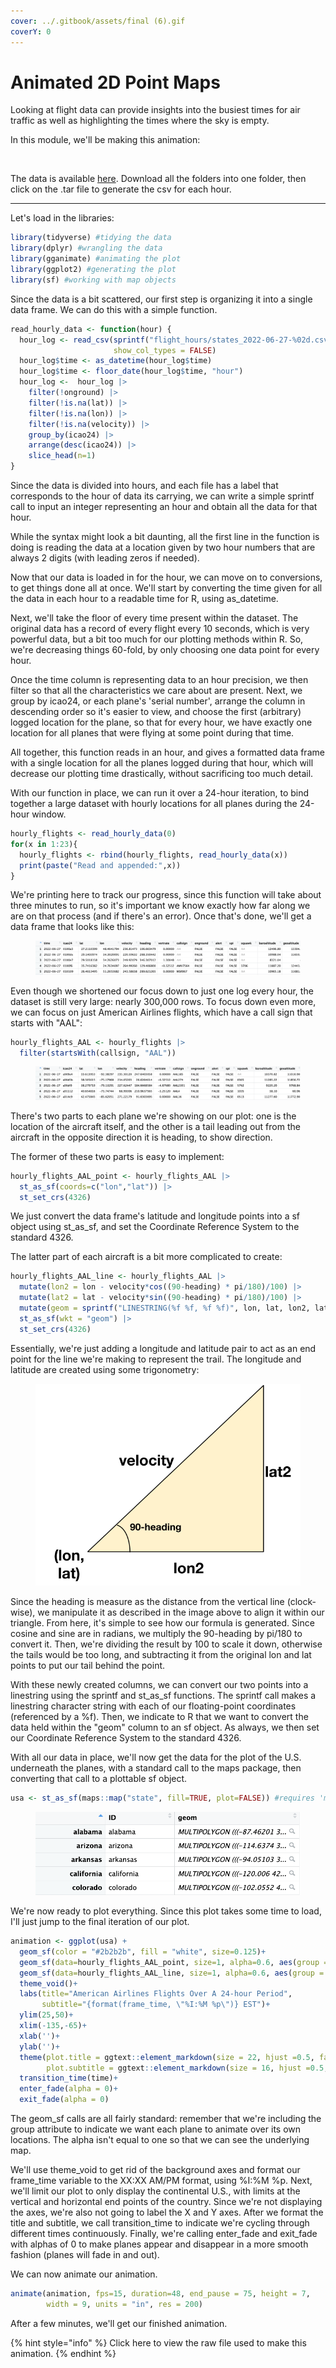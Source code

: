 ```yaml
---
cover: ../.gitbook/assets/final (6).gif
coverY: 0
---
```


# Animated 2D Point Maps

Looking at flight data can provide insights into the busiest times for air traffic as well as highlighting the times where the sky is empty.&#x20;

In this module, we'll be making this animation:

<figure><img src="../.gitbook/assets/final (18).gif" alt="" width="563"><figcaption></figcaption></figure>

The data is available [here](https://opensky-network.org/datasets/states/2022-06-27/). Download all the folders into one folder, then click on the .tar file to generate the csv for each hour.

***

Let's load in the libraries:

```r
library(tidyverse) #tidying the data
library(dplyr) #wrangling the data
library(gganimate) #animating the plot
library(ggplot2) #generating the plot
library(sf) #working with map objects
```

Since the data is a bit scattered, our first step is organizing it into a single data frame. We can do this with a simple function.

```r
read_hourly_data <- function(hour) {
  hour_log <- read_csv(sprintf("flight_hours/states_2022-06-27-%02d.csv/states_2022-06-27-%02d.csv", hour, hour),
                       show_col_types = FALSE) 
  hour_log$time <- as_datetime(hour_log$time)
  hour_log$time <- floor_date(hour_log$time, "hour")
  hour_log <-  hour_log |> 
    filter(!onground) |> 
    filter(!is.na(lat)) |> 
    filter(!is.na(lon)) |> 
    filter(!is.na(velocity)) |> 
    group_by(icao24) |> 
    arrange(desc(icao24)) |>
    slice_head(n=1)
}
```

Since the data is divided into hours, and each file has a label that corresponds to the hour of data its carrying, we can write a simple sprintf call to input an integer representing an hour and obtain all the data for that hour.&#x20;

While the syntax might look a bit daunting, all the first line in the function is doing is reading the data at a location given by two hour numbers that are always 2 digits (with leading zeros if needed).&#x20;

Now that our data is loaded in for the hour, we can move on to conversions, to get things done all at once. We'll start by converting the time given for all the data in each hour to a readable time for R, using as\_datetime.&#x20;

Next, we'll take the floor of every time present within the dataset. The original data has a record of every flight every 10 seconds, which is very powerful data, but a bit too much for our plotting methods within R. So, we're decreasing things 60-fold, by only choosing one data point for every hour.&#x20;

Once the time column is representing data to an hour precision, we then filter so that all the characteristics we care about are present. Next, we group by icao24, or each plane's 'serial number', arrange the column in descending order so it's easier to view, and choose the first (arbitrary) logged location for the plane, so that for every hour, we have exactly one location for all planes that were flying at some point during that time.

All together, this function reads in an hour, and gives a formatted data frame with a single location for all the planes logged during that hour, which will decrease our plotting time drastically, without sacrificing too much detail.

With our function in place, we can run it over a 24-hour iteration, to bind together a large dataset with hourly locations for all planes during the 24-hour window.

```r
hourly_flights <- read_hourly_data(0)
for(x in 1:23){
  hourly_flights <- rbind(hourly_flights, read_hourly_data(x))
  print(paste("Read and appended:",x))
}
```

We're printing here to track our progress, since this function will take about three minutes to run, so it's important we know exactly how far along we are on that process (and if there's an error). Once that's done, we'll get a data frame that looks like this:

<figure><img src="../.gitbook/assets/image (14) (1) (1).png" alt=""><figcaption></figcaption></figure>

Even though we shortened our focus down to just one log every hour, the dataset is still very large: nearly 300,000 rows. To focus down even more, we can focus on just American Airlines flights, which have a call sign that starts with "AAL":

```r
hourly_flights_AAL <- hourly_flights |> 
  filter(startsWith(callsign, "AAL"))
```

<figure><img src="../.gitbook/assets/image (15) (1) (1).png" alt=""><figcaption></figcaption></figure>

There's two parts to each plane we're showing on our plot: one is the location of the aircraft itself, and the other is a tail leading out from the aircraft in the opposite direction it is heading, to show direction.

The former of these two parts is easy to implement:

```r
hourly_flights_AAL_point <- hourly_flights_AAL |> 
  st_as_sf(coords=c("lon","lat")) |> 
  st_set_crs(4326)
```

We just convert the data frame's latitude and longitude points into a sf object using st\_as\_sf, and set the Coordinate Reference System to the standard 4326.

The latter part of each aircraft is a bit more complicated to create:

```r
hourly_flights_AAL_line <- hourly_flights_AAL |> 
  mutate(lon2 = lon - velocity*cos((90-heading) * pi/180)/100) |> 
  mutate(lat2 = lat - velocity*sin((90-heading) * pi/180)/100) |> 
  mutate(geom = sprintf("LINESTRING(%f %f, %f %f)", lon, lat, lon2, lat2)) |> 
  st_as_sf(wkt = "geom") |> 
  st_set_crs(4326)
```

Essentially, we're just adding a longitude and latitude pair to act as an end point for the line we're making to represent the trail. The longitude and latitude are created using some trigonometry:

<figure><img src="../.gitbook/assets/rough1 (1).svg" alt=""><figcaption></figcaption></figure>

Since the heading is measure as the distance from the vertical line (clock-wise), we manipulate it as described in the image above to align it within our triangle. From here, it's simple to see how our formula is generated. Since cosine and sine are in radians, we multiply the 90-heading by pi/180 to convert it. Then, we're dividing the result by 100 to scale it down, otherwise the tails would be too long, and subtracting it from the original lon and lat points to put our tail behind the point.

With these newly created columns, we can convert our two points into a linestring using the sprintf and st\_as\_sf functions. The sprintf call makes a linestring character string with each of our floating-point coordinates (referenced by a %f). Then, we indicate to R that we want to convert the data held within the "geom" column to an sf object. As always, we then set our Coordinate Reference System to the standard 4326.

With all our data in place, we'll now get the data for the plot of the U.S. underneath the planes, with a standard call to the maps package, then converting that call to a plottable sf object.

```r
usa <- st_as_sf(maps::map("state", fill=TRUE, plot=FALSE)) #requires 'maps' package is installed
```

<figure><img src="../.gitbook/assets/image (16) (1).png" alt=""><figcaption></figcaption></figure>

We're now ready to plot everything. Since this plot takes some time to load, I'll just jump to the final iteration of our plot.

```r
animation <- ggplot(usa) +
  geom_sf(color = "#2b2b2b", fill = "white", size=0.125)+
  geom_sf(data=hourly_flights_AAL_point, size=1, alpha=0.6, aes(group = icao24))+
  geom_sf(data=hourly_flights_AAL_line, size=1, alpha=0.6, aes(group = icao24))+
  theme_void()+
  labs(title="American Airlines Flights Over A 24-hour Period", 
       subtitle="{format(frame_time, \"%I:%M %p\")} EST")+
  ylim(25,50)+
  xlim(-135,-65)+
  xlab('')+
  ylab('')+
  theme(plot.title = ggtext::element_markdown(size = 22, hjust =0.5, face = "bold"), 
        plot.subtitle = ggtext::element_markdown(size = 16, hjust =0.5, face = "bold"))+
  transition_time(time)+
  enter_fade(alpha = 0)+
  exit_fade(alpha = 0)
```

The geom\_sf calls are all fairly standard: remember that we're including the group attribute to indicate we want each plane to animate over its own locations. The alpha isn't equal to one so that we can see the underlying map.&#x20;

We'll use theme\_void to get rid of the background axes and format our frame\_time variable to the XX:XX AM/PM format, using %I:%M %p. Next, we'll limit our plot to only display the continental U.S., with limits at the vertical and horizontal end points of the country. Since we're not displaying the axes, we're also not going to label the X and Y axes. After we format the title and subtitle, we call transition\_time to indicate we're cycling through different times continuously. Finally, we're calling enter\_fade and exit\_fade with alphas of 0 to make planes appear and disappear in a more smooth fashion (planes will fade in and out).

We can now animate our animation.&#x20;

```r
animate(animation, fps=15, duration=48, end_pause = 75, height = 7,
        width = 9, units = "in", res = 200)
```

After a few minutes, we'll get our finished animation.

{% hint style="info" %}
Click here to view the raw file used to make this animation.
{% endhint %}
